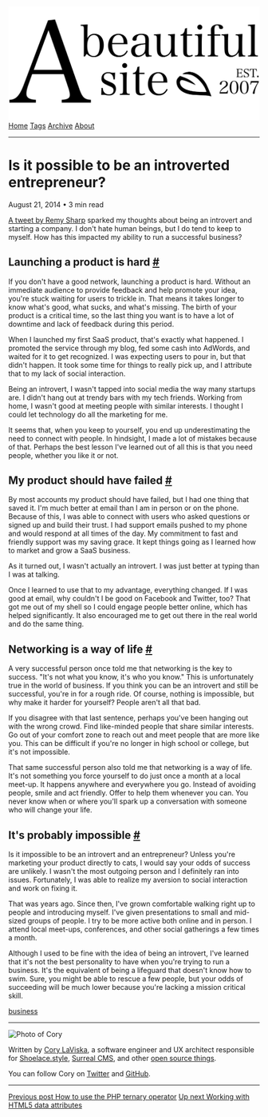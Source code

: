 <a href="../../index.html" class="header-link"><img src="../../images/logos/wordmark.svg" alt="A Beautiful Site" class="wordmark" /></a> <a href="../../index.html" class="nav-item">Home</a> <a href="../../tags/index.html" class="nav-item">Tags</a> <a href="../index.html" class="nav-item">Archive</a> <a href="../../about/index.html" class="nav-item">About</a>

------------------------------------------------------------------------

Is it possible to be an introverted entrepreneur?
=================================================

August 21, 2014 • 3 min read

[A tweet by Remy Sharp](https://twitter.com/rem/status/502438066355961856) sparked my thoughts about being an introvert and starting a company. I don't hate human beings, but I do tend to keep to myself. How has this impacted my ability to run a successful business?

Launching a product is hard <a href="#launching-a-product-is-hard" class="direct-link">#</a>
--------------------------------------------------------------------------------------------

If you don't have a good network, launching a product is hard. Without an immediate audience to provide feedback and help promote your idea, you're stuck waiting for users to trickle in. That means it takes longer to know what's good, what sucks, and what's missing. The birth of your product is a critical time, so the last thing you want is to have a lot of downtime and lack of feedback during this period.

When I launched my first SaaS product, that's exactly what happened. I promoted the service through my blog, fed some cash into AdWords, and waited for it to get recognized. I was expecting users to pour in, but that didn't happen. It took some time for things to really pick up, and I attribute that to my lack of social interaction.

Being an introvert, I wasn't tapped into social media the way many startups are. I didn't hang out at trendy bars with my tech friends. Working from home, I wasn't good at meeting people with similar interests. I thought I could let technology do all the marketing for me.

It seems that, when you keep to yourself, you end up underestimating the need to connect with people. In hindsight, I made a lot of mistakes because of that. Perhaps the best lesson I've learned out of all this is that you need people, whether you like it or not.

My product should have failed <a href="#my-product-should-have-failed" class="direct-link">#</a>
------------------------------------------------------------------------------------------------

By most accounts my product should have failed, but I had one thing that saved it. I'm much better at email than I am in person or on the phone. Because of this, I was able to connect with users who asked questions or signed up and build their trust. I had support emails pushed to my phone and would respond at all times of the day. My commitment to fast and friendly support was my saving grace. It kept things going as I learned how to market and grow a SaaS business.

As it turned out, I wasn't actually an introvert. I was just better at typing than I was at talking.

Once I learned to use that to my advantage, everything changed. If I was good at email, why couldn't I be good on Facebook and Twitter, too? That got me out of my shell so I could engage people better online, which has helped significantly. It also encouraged me to get out there in the real world and do the same thing.

Networking is a way of life <a href="#networking-is-a-way-of-life" class="direct-link">#</a>
--------------------------------------------------------------------------------------------

A very successful person once told me that networking is the key to success. "It's not what you know, it's who you know." This is unfortunately true in the world of business. If you think you can be an introvert and still be successful, you're in for a rough ride. Of course, nothing is impossible, but why make it harder for yourself? People aren't all that bad.

If you disagree with that last sentence, perhaps you've been hanging out with the wrong crowd. Find like-minded people that share similar interests. Go out of your comfort zone to reach out and meet people that are more like you. This can be difficult if you're no longer in high school or college, but it's not impossible.

That same successful person also told me that networking is a way of life. It's not something you force yourself to do just once a month at a local meet-up. It happens anywhere and everywhere you go. Instead of avoiding people, smile and act friendly. Offer to help them whenever you can. You never know when or where you'll spark up a conversation with someone who will change your life.

It's probably impossible <a href="#it&#39;s-probably-impossible" class="direct-link">#</a>
------------------------------------------------------------------------------------------

Is it impossible to be an introvert and an entrepreneur? Unless you're marketing your product directly to cats, I would say your odds of success are unlikely. I wasn't the most outgoing person and I definitely ran into issues. Fortunately, I was able to realize my aversion to social interaction and work on fixing it.

That was years ago. Since then, I've grown comfortable walking right up to people and introducing myself. I've given presentations to small and mid-sized groups of people. I try to be more active both online and in person. I attend local meet-ups, conferences, and other social gatherings a few times a month.

Although I used to be fine with the idea of being an introvert, I've learned that it's not the best personality to have when you're trying to run a business. It's the equivalent of being a lifeguard that doesn't know how to swim. Sure, you might be able to rescue a few people, but your odds of succeeding will be much lower because you're lacking a mission critical skill.

<a href="../../tags/business/index.html" class="post-tag">business</a>

------------------------------------------------------------------------

<img src="http://0.gravatar.com/avatar/bf1b3b95fd5b096a3592247c29667b33?s=512" alt="Photo of Cory" class="avatar avatar-small" />

Written by [Cory LaViska](../../index-4.html), a software engineer and UX architect responsible for [Shoelace.style](https://shoelace.style/), [Surreal CMS](https://www.surrealcms.com/), and other [open source things](https://github.com/claviska).

You can follow Cory on [Twitter](https://twitter.com/claviska) and [GitHub](https://github.com/claviska).

------------------------------------------------------------------------

<a href="../how-to-use-the-php-ternary-operator/index.html" class="post-nav-previous"><span class="small">Previous post</span> How to use the PHP ternary operator</a> <a href="../working-with-html5-data-attributes/index.html" class="post-nav-next"><span class="small">Up next</span> Working with HTML5 data attributes</a>
